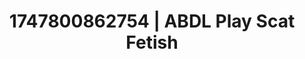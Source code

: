 ---
categories:
- Emotion-driven NSFW
- AI lover POV
- Body worship
- 3D animation
- Soft domination
image: /assets/images/1747800862754.jpg
layout: post
seo:
  description: Featured content with artistic ABDL Play, Scat Fetish. HD images available.
  keywords: ABDL Play, Scat Fetish
  og_image: /assets/images/1747800862754.jpg
  schema_type: VisualArtwork
tags:
- ABDL Play
- Scat Fetish
- '#1747800862754'
title: 1747800862754 | ABDL Play Scat Fetish
---